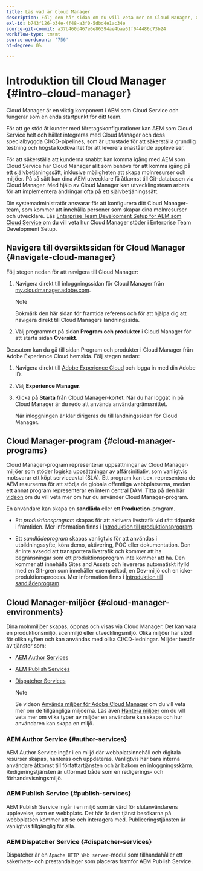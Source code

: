 ```yaml
---
title: Läs vad är Cloud Manager
description: Följ den här sidan om du vill veta mer om Cloud Manager, Cloud Manager-program och miljöer.
exl-id: b743f126-b34e-4f48-a3f0-5dbd4e1ac34e
source-git-commit: a37b460d467e6e86394ae4baa61f044486c73b24
workflow-type: tm+mt
source-wordcount: '756'
ht-degree: 0%

---
```


# Introduktion till Cloud Manager {#intro-cloud-manager}

Cloud Manager är en viktig komponent i AEM som Cloud Service och fungerar som en enda startpunkt för ditt team.

För att ge stöd åt kunder med företagskonfigurationer kan AEM som Cloud Service helt och hållet integreras med Cloud Manager och dess specialbyggda CI/CD-pipelines, som är utrustade för att säkerställa grundlig testning och högsta kodkvalitet för att leverera enastående upplevelser.

För att säkerställa att kunderna snabbt kan komma igång med AEM som Cloud Service har Cloud Manager allt som behövs för att komma igång på ett självbetjäningssätt, inklusive möjligheten att skapa molnresurser och miljöer. På så sätt kan dina AEM utvecklare få åtkomst till Git-databasen via Cloud Manager. Med hjälp av Cloud Manager kan utvecklingsteam arbeta för att implementera ändringar ofta på ett självbetjäningssätt.

Din systemadministratör ansvarar för att konfigurera ditt Cloud Manager-team, som kommer att innehålla personer som skapar dina molnresurser och utvecklare. Läs [Enterprise Team Development Setup for AEM som Cloud Service](/help/implementing/cloud-manager/enterprise-team-dev-setup.md) om du vill veta hur Cloud Manager stöder i Enterprise Team Development Setup.

## Navigera till översiktssidan för Cloud Manager {#navigate-cloud-manager}

Följ stegen nedan för att navigera till Cloud Manager:

1. Navigera direkt till inloggningssidan för Cloud Manager från [my.cloudmanager.adobe.com](https://my.cloudmanager.adobe.com/).

   >[!NOTE]
   >Bokmärk den här sidan för framtida referens och för att hjälpa dig att navigera direkt till Cloud Managers landningssida.

1. Välj programmet på sidan **Program och produkter** i Cloud Manager för att starta sidan **Översikt**.

Dessutom kan du gå till sidan Program och produkter i Cloud Manager från Adobe Experience Cloud hemsida. Följ stegen nedan:

1. Navigera direkt till [Adobe Experience Cloud](https://experience.adobe.com/#/@foundationinternal/home) och logga in med din Adobe ID.

1. Välj **Experience Manager**.

1. Klicka på **Starta** från Cloud Manager-kortet. När du har loggat in på Cloud Manager är du redo att använda användargränssnittet.

   När inloggningen är klar dirigeras du till landningssidan för Cloud Manager.

## Cloud Manager-program {#cloud-manager-programs}

Cloud Manager-program representerar uppsättningar av Cloud Manager-miljöer som stöder logiska uppsättningar av affärsinitiativ, som vanligtvis motsvarar ett köpt serviceavtal (SLA). Ett program kan t.ex. representera de AEM resurserna för att stödja de globala offentliga webbplatserna, medan ett annat program representerar en intern central DAM. Titta på den här [videon](https://experienceleague.adobe.com/docs/experience-manager-learn/cloud-service/cloud-manager/programs.html?lang=en) om du vill veta mer om hur du använder Cloud Manager-program.

En användare kan skapa en **sandlåda** eller ett **Production**-program.

* Ett *produktionsprogram* skapas för att aktivera livstrafik vid rätt tidpunkt i framtiden.
Mer information finns i [Introduktion till produktionsprogram](https://experienceleague.adobe.com/docs/experience-manager-cloud-service/implementing/using-cloud-manager/production-programs/introduction-production-programs.html?lang=en).

* Ett *sandlådeprogram* skapas vanligtvis för att användas i utbildningssyfte, köra demo, aktivering, POC eller dokumentation. Den är inte avsedd att transportera livstrafik och kommer att ha begränsningar som ett produktionsprogram inte kommer att ha. Den kommer att innehålla Sites and Assets och levereras automatiskt ifylld med en Git-gren som innehåller exempelkod, en Dev-miljö och en icke-produktionsprocess.
Mer information finns i [Introduktion till sandlådeprogram](https://experienceleague.adobe.com/docs/experience-manager-cloud-service/implementing/using-cloud-manager/sandbox-programs/introduction-sandbox-programs.html?lang=en).

## Cloud Manager-miljöer {#cloud-manager-environments}

Dina molnmiljöer skapas, öppnas och visas via Cloud Manager. Det kan vara en produktionsmiljö, scenmiljö eller utvecklingsmiljö. Olika miljöer har stöd för olika syften och kan användas med olika CI/CD-ledningar. Miljöer består av tjänster som:

* [AEM Author Services](#author-services)
* [AEM Publish Services](#publish-services)
* [Dispatcher Services](#dispatcher-services)

   >[!NOTE]
   > Se videon [Använda miljöer för Adobe Cloud Manager](https://experienceleague.adobe.com/docs/experience-manager-learn/cloud-service/cloud-manager/environments.html?lang=en#cloud-manager) om du vill veta mer om de tillgängliga miljöerna. Läs även [Hantera miljöer](https://experienceleague.adobe.com/docs/experience-manager-cloud-service/implementing/using-cloud-manager/manage-environments.html?lang=en) om du vill veta mer om vilka typer av miljöer en användare kan skapa och hur användaren kan skapa en miljö.

### AEM Author Service {#author-services}

AEM Author Service ingår i en miljö där webbplatsinnehåll och digitala resurser skapas, hanteras och uppdateras. Vanligtvis har bara interna användare åtkomst till författartjänsten och är bakom en inloggningsskärm. Redigeringstjänsten är utformad både som en redigerings- och förhandsvisningsmiljö.

### AEM Publish Service {#publish-services}

AEM Publish Service ingår i en miljö som är värd för slutanvändarens upplevelse, som en webbplats. Det här är den tjänst besökarna på webbplatsen kommer att se och interagera med. Publiceringstjänsten är vanligtvis tillgänglig för alla.

### AEM Dispatcher Service {#dispatcher-services}

Dispatcher är en `Apache HTTP Web server`-modul som tillhandahåller ett säkerhets- och prestandalager som placeras framför AEM Publish Service.

